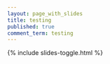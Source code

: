 ```yaml
---
layout: page_with_slides
title: testing
published: true
comment_term: testing
---
```


{% include slides-toggle.html %}
